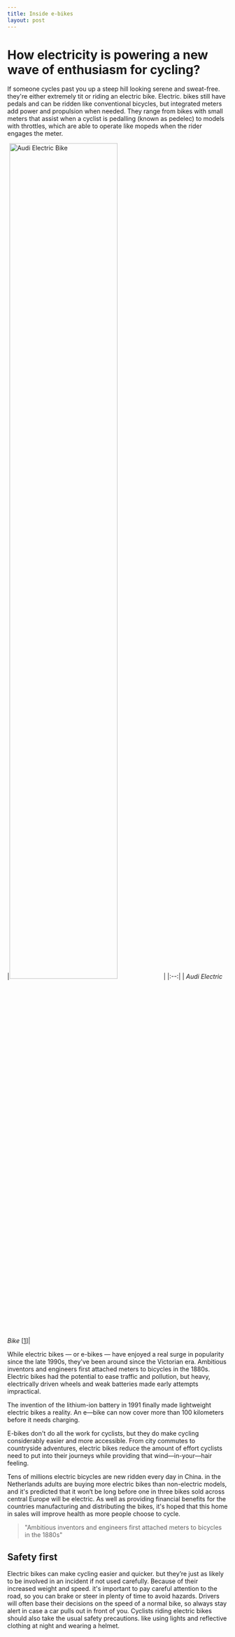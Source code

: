 ```yaml
---
title: Inside e-bikes
layout: post
---
```


# How electricity is powering a new wave of enthusiasm for cycling?     

If someone cycles past you up a steep hill looking serene and sweat-free. they're either extremely tit or riding an electric bike. Electric. bikes still have pedals and can be ridden like conventional bicycles, but integrated meters add power and propulsion when needed. They range from bikes with small meters that assist when a cyclist is pedalling (known as pedelec) to models with throttles, which are able to operate like mopeds when the rider engages the meter.

|<img src="{{ 'assets/BlogImages/Audi-E-Bike.jpg' | relative_url }}" alt="Audi Electric Bike" width="70%"/>|
|:--:|
| *Audi Electric Bike* [[1]]|

While electric bikes — or e-bikes — have enjoyed a real surge in popularity since the late 1990s, they've been around since the Victorian era. Ambitious inventors and engineers first attached meters to bicycles in the 1880s. Electric bikes had the potential to ease traffic and pollution, but heavy, electrically driven wheels and weak batteries made early attempts impractical.

The invention of the lithium-ion battery in 1991 finally made lightweight electric bikes a reality. An e—bike can now cover more than 100 kilometers before it needs charging.

E-bikes don't do all the work for cyclists, but they do make cycling considerably easier and more accessible. From city commutes to countryside adventures, electric bikes reduce the amount of effort cyclists need to put into their journeys while providing that wind—in-your—hair feeling.

Tens of millions electric bicycles are new ridden every day in China. in the Netherlands adults are buying more electric bikes than non-electric models, and it's predicted that it won‘t be long before one in three bikes sold across central Europe will be electric. As well as providing financial benefits for the countries manufacturing and distributing the bikes, it's hoped that this home in sales will improve health as more people choose to cycle.

> "Ambitious inventors and engineers first attached meters to bicycles in the 1880s"

## Safety first

Electric bikes can make cycling easier and quicker. but they’re just as likely to be involved in an incident if not used carefully. Because of their increased weight and speed. it's important to pay careful attention to the road, so you can brake or steer in plenty of time to avoid hazards. Drivers will often base their decisions on the speed of a normal bike, so always stay alert in case a car pulls out in front of you. Cyclists riding electric bikes should also take the usual safety precautions. like using lights and reflective clothing at night and wearing a helmet.

[1]:http://carwallbase.blogspot.com/2012/07/audi-e-bike-electric-bike-hd-wallpapers.html
